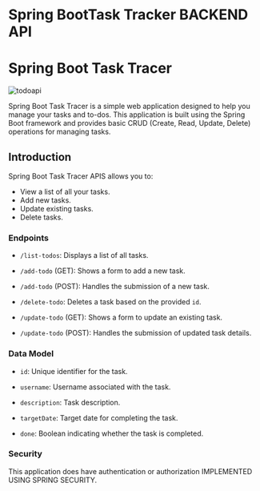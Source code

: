 




# Spring BootTask Tracker BACKEND API
# Spring Boot Task Tracer

![todoapi](https://github.com/JoseSagwe/SpringBootTaskTrackerProject/assets/110198843/ed30966d-348e-452a-9207-20980effe1c8)

Spring Boot Task Tracer is a simple web application designed to help you manage your tasks and to-dos. This application is built using the Spring Boot framework and provides basic CRUD (Create, Read, Update, Delete) operations for managing tasks.
## Introduction
Spring Boot Task Tracer APIS allows you to:

- View a list of all your tasks.
- Add new tasks.
- Update existing tasks.
- Delete tasks.

### Endpoints
- `/list-todos`: Displays a list of all tasks.
  
- `/add-todo` (GET): Shows a form to add a new task.
  
- `/add-todo` (POST): Handles the submission of a new task.
  
- `/delete-todo`: Deletes a task based on the provided `id`.
  
- `/update-todo` (GET): Shows a form to update an existing task.
  
- `/update-todo` (POST): Handles the submission of updated task details.

### Data Model

- `id`: Unique identifier for the task.

  
- `username`: Username associated with the task.

- `description`: Task description.
  
- `targetDate`: Target date for completing the task.

  
- `done`: Boolean indicating whether the task is completed.


### Security

This application does have authentication or authorization IMPLEMENTED USING SPRING SECURITY. 
